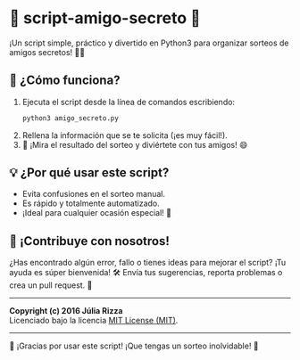 # 🎉 script-amigo-secreto 🎁

¡Un script simple, práctico y divertido en Python3 para organizar sorteos de amigos secretos! 🐍✨

## 🚀 ¿Cómo funciona?
1. Ejecuta el script desde la línea de comandos escribiendo:
   ```bash
   python3 amigo_secreto.py
   ```
2. Rellena la información que se te solicita (¡es muy fácil!).
3. 🎯 ¡Mira el resultado del sorteo y diviértete con tus amigos! 😄

## 💡 ¿Por qué usar este script?
- Evita confusiones en el sorteo manual.
- Es rápido y totalmente automatizado.
- ¡Ideal para cualquier ocasión especial! 🎊

## 🤝 ¡Contribuye con nosotros!
¿Has encontrado algún error, fallo o tienes ideas para mejorar el script? 
¡Tu ayuda es súper bienvenida! 🛠️ Envía tus sugerencias, reporta problemas o crea un pull request. 🌟

---

**Copyright (c) 2016 Júlia Rizza**  
Licenciado bajo la licencia [MIT License (MIT)](LICENSE).

---

🎈 ¡Gracias por usar este script! ¡Que tengas un sorteo inolvidable! 🥳
